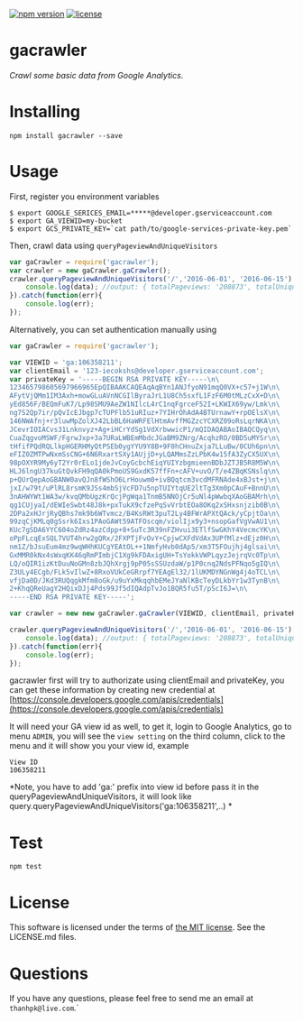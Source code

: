[![npm version](https://badge.fury.io/js/gacrawler.svg)](https://badge.fury.io/js/gacrawler) [![license](https://img.shields.io/github/license/mashape/apistatus.svg?maxAge=2592000?style=flat-square)]()

# gacrawler
*Crawl some basic data from Google Analytics*.

# Installing
```shell
npm install gacrawler --save
```

# Usage

First, register you environment variables
```shell
$ export GOOGLE_SERICES_EMAIL=*****@developer.gserviceaccount.com
$ export GA_VIEWID=my-bucket
$ export GCS_PRIVATE_KEY=`cat path/to/google-services-private-key.pem`
```

Then, crawl data using `queryPageviewAndUniqueVisitors`
```js
var gaCrawler = require('gacrawler');
var crawler = new gaCrawler.gaCrawler();
crawler.queryPageviewAndUniqueVisitors('/','2016-06-01', '2016-06-15').then(function(data){
	console.log(data); //output: { totalPageviews: '208873', totalUniqueUsers: '28157' }
}).catch(function(err){
	console.log(err);
});
```

Alternatively, you can set authentication manually using
```js
var gaCrawler = require('gacrawler');

var VIEWID = 'ga:106358211';
var clientEmail = '123-iecokshs@developer.gserviceaccount.com';
var privateKey = '-----BEGIN RSA PRIVATE KEY-----\n\
123465798605697966965EpQIBAAKCAQEAqAqBYn1ANJfyoN91mqQ0VX+c57+j1W\n\
AFytVjQMm1IM3Axh+mowGLuAVnNCGIlByraJrL1U8Ch5sxfL1FzF6M0tMLzCxX+D\n\
yEd856F/BEQmFuK7/Lp98SMU9AeZW1NIlcL4rC1nqFgrceF52I+LKWIX69yw/Lmk\n\
ng7S2Qp7ir/pQvIcEJbgp7cTUPFlb51uRIuz+7YIHrOhAdA4BTUrnawY+rpOElsX\n\
146NWAfnj+r3luwMpZolXJ42LbBL6HaWRFElHtmAvffMGZzcYCXRZ09oRsLqrNKA\n\
JCevrIOIACvs31Lnknvyz+Ag+iHCrYdSg1VdXrbwwicP1/mQIDAQABAoIBAQCQyq\n\
CuaZqgvoMSWF/FgrwJxp+3a7URaLWBEmMbdcJGaBM9ZNrg/AcqhzRO/0BD5uMYSr\n\
tHfifPQdRQLlkpHGERHMyQtPSEb0ygYYU9Y8B+9F0hCHnuZxja7LLuBw/0CUh6pn\n\
eFIZ0ZMTPwNxmSsCNG+6N6RxartSXy1AUjjD+yLQAMmsZzLPbK4w15fA3ZyCX5UX\n\
98pOXYR9My6yT2Yr0rELo1jdeJvCoyGcbchEiqYUIYzbgmieenBDbJZTJB5R8M5W\n\
HLJ6lngU37kuGtQvkFH9qQA0kPmoUS9GxdK57ffFn+cAFV+uvO/T/e4ZBqKSNslq\n\
p+QUrQepAoGBANW0avQJn8fWShO6LrHouwm0+ivBQqtcm3vcdMFRNAde4xBJst+j\n\
jxI/w79t/uPlRL8rsmK9JSs4mbSjVcFD7u5npTUIYtqUE2ltTg3Xm0pCAuF+BnnU\n\
3nAHWYWt1WA3w/kvqQMbUgzKrQcjPgWqa1TnmB5NNOjCr5uNl4pWwbqXAoGBAMrh\n\
qg1CUjyaI/dEWIeSwbt48J8k+pxTukX9cfzePqSvVrbtEOa8OKq2xSHxsnjzib0B\n\
2DPa2xHJrjRyQBhs7mk9b6WTvmcz/B4KsRWt3puT2Ly4BFWrAPXtQAck/yCpjtOa\n\
99zqCjKMLq0gSsrk6Ixs1PAoGAWt59ATFOscqm/violIjx9y3+nsopGafVgVwAU1\n\
KUc7gSDA6YYC604oZdRz4azCdpp+8+SuTc3R39nFZHvui3ETlfSwGKhY4VecmcYK\n\
oPpFLcqExSQL7VUT4hrw2gQRx/2FXPTjFvOvY+CpjwCXFdVdAx3UPfMlz+dEjz0H\n\
nm1Z/bJsuEum4mz9wqWHhKUCgYEAtOL++1NmfyHvb0dAp5/xm3T5FOujhj4glsai\n\
GxMMR0kNx4sWxqKK46qRmPImbjC1Xg9kFDAxigUH+TsYokkVWPLqyzJejrqVc0Tp\n\
LQ/oQIR1izKtDuuNoGMn8zbJQhXrgj9pP05sSSUzdaW/p1P0cnq2NdsPFNqo5gIQ\n\
Z3ULy4ECgb/FLk5vIlwZ+8RxoVUkCeGRrpf7YEAgEl32/1lUKMDYNGnWg4j4oTCL\n\
vfjDa0D/JKd3RUQqgkMfm8oGk/u9uYxMkqqhbEMeJYaNlKBcTeyDLkbYr1w3TynB\n\
2+KhqQReUagY2HQixDJj4Pds99Jf5dIQAdpTvJo1BQR5fu5T/pScI6J=\n\
-----END RSA PRIVATE KEY-----';

var crawler = new new gaCrawler.gaCrawler(VIEWID, clientEmail, privateKey);

crawler.queryPageviewAndUniqueVisitors('/','2016-06-01', '2016-06-15').then(function(data){
	console.log(data); //output: { totalPageviews: '208873', totalUniqueUsers: '28157' }
}).catch(function(err){
	console.log(err);
});
```

gacrawler first will try to authorizate using clientEmail and privateKey,
you can get these information by creating new credential at
[https://console.developers.google.com/apis/credentials](https://console.developers.google.com/apis/credentials)

It will need your GA view id as well, to get it, login to Google Analytics,
go to menu `ADMIN`, you will see the `view setting` on the third column, 
click to the menu and it will show you your view id, example 
```
View ID
106358211
```
*Note, you have to add 'ga:' prefix into view id before pass it in the 
queryPageviewAndUniqueVisitors, it will look like query.queryPageviewAndUniqueVisitors('ga:106358211',..) *

# Test

```
npm test
```

# License

This software is licensed under the terms of [the MIT license](https://opensource.org/licenses/mit-license.php). See the LICENSE.md files.

# Questions

If you have any questions, please feel free to send me an email at `thanhpk@live.com`.`